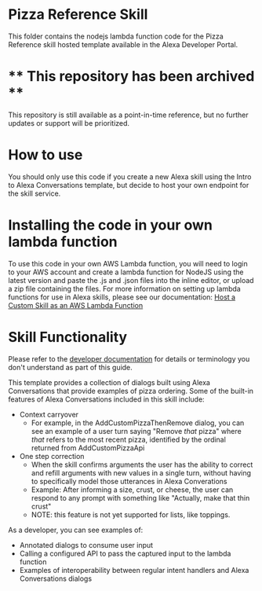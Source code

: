 ﻿# Pizza Reference Skill

This folder contains the nodejs lambda function code for the Pizza Reference skill hosted template available in the Alexa Developer Portal.

# ** This repository has been archived **
This repository is still available as a point-in-time reference, but no further updates or support will be prioritized.

# How to use
You should only use this code if you create a new Alexa skill using the Intro to Alexa Conversations template, but decide to host your own endpoint for the skill service.

# Installing the code in your own lambda function
To use this code in your own AWS Lambda function, you will need to login to your AWS account and create a lambda function for NodeJS using the latest version and paste the .js and .json files into the inline editor, or upload a zip file containing the files. For more information on setting up lambda functions for use in Alexa skills, please see our documentation: [Host a Custom Skill as an AWS Lambda Function](https://developer.amazon.com/en-US/docs/alexa/custom-skills/host-a-custom-skill-as-an-aws-lambda-function.html%28https://developer.amazon.com/en-US/docs/alexa/custom-skills/host-a-custom-skill-as-an-aws-lambda-function.html)


# Skill Functionality

Please refer to the [developer documentation](https://developer.amazon.com/en-US/docs/alexa/conversations/about-alexa-conversations.html) for details or terminology you don't understand as part of this guide.

This template provides a collection of dialogs built using Alexa Conversations that provide examples of pizza ordering. Some of the built-in features of Alexa Conversations included in this skill include:

 - Context carryover
    - For example, in the AddCustomPizzaThenRemove dialog, you can see an example of a user turn saying "Remove *that* pizza" where *that* refers to the most recent pizza, identified by the ordinal returned from AddCustomPizzaApi 
- One step correction
    - When the skill confirms arguments the user has the ability to correct and refill arguments with new values in a single turn, without having to specifically model those utterances in Alexa Converations
    - Example:  After informing a size, crust, or cheese, the user can respond to any prompt with something like "Actually, make that thin crust"
    - NOTE: this feature is not yet supported for lists, like toppings.

As a developer, you can see examples of:

 - Annotated dialogs to consume user input
 - Calling a configured API to pass the captured input to the lambda function
 - Examples of interoperability between regular intent handlers and Alexa Conversations dialogs



